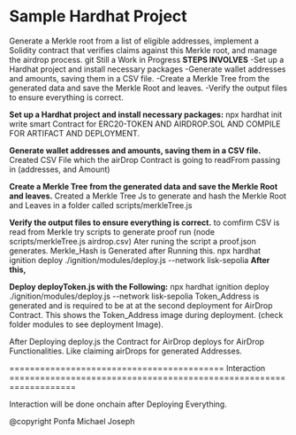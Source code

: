 # Sample Hardhat Project

Generate a Merkle root from a list of eligible addresses, implement a Solidity contract that verifies claims against this Merkle root, and manage the airdrop process.
git 
Still a Work in Progress
**STEPS INVOLVES**
-Set up a Hardhat project and install necessary packages
-Generate wallet addresses and amounts, saving them in a CSV file.
-Create a Merkle Tree from the generated data and save the Merkle Root and leaves.
-Verify the output files to ensure everything is correct.



**Set up a Hardhat project and install necessary packages:**
npx hardhat init
write smart Contract for ERC20-TOKEN AND AIRDROP.SOL AND COMPILE FOR ARTIFACT AND DEPLOYMENT.

**Generate wallet addresses and amounts, saving them in a CSV file.**
Created CSV File which the airDrop Contract is going to readFrom passing in (addresses, and Amount)

**Create a Merkle Tree from the generated data and save the Merkle Root and leaves.**
Created a Merkle Tree Js to generate and hash the Merkle Root and Leaves in a folder called scripts/merkleTree.js

**Verify the output files to ensure everything is correct.**
to comfirm CSV is read from Merkle try scripts to generate proof run (node scripts/merkleTree.js airdrop.csv)
Ater runing the script a proof.json generates. 
Merkle_Hash is Generated after Running this.
npx hardhat ignition deploy ./ignition/modules/deploy.js --network lisk-sepolia
**After this,**

**Deploy deployToken.js with the Following:**
npx hardhat ignition deploy ./ignition/modules/deploy.js --network lisk-sepolia
Token_Address is generated and is required to be at at the second deployment for AirDrop Contract.
This shows the Token_Address image during deployment. (check folder modules to see deployment Image).

After Deploying deploy.js the Contract for AirDrop deploys for AirDrop Functionalities. Like claiming airDrops for generated Addresses.

========================================== Interaction ===================================================================

Interaction will be done onchain after Deploying Everything.


@copyright Ponfa Michael Joseph
